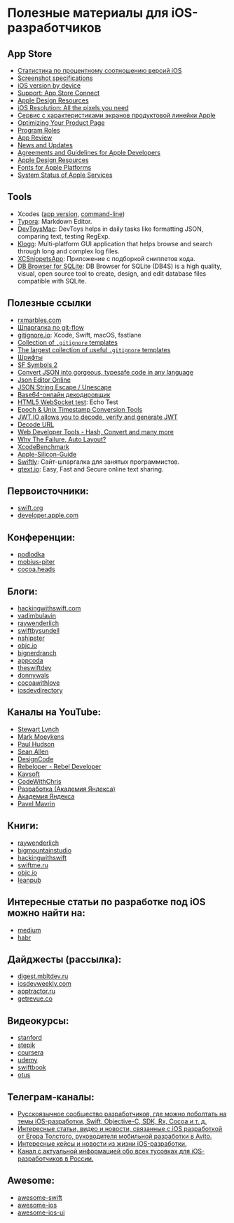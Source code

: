 # Полезные материалы для iOS-разработчиков

## App Store

* [Статистика по процентному соотношению версий iOS](https://developer.apple.com/support/app-store/)
* [Screenshot specifications](https://help.apple.com/app-store-connect/#/devd274dd925)
* [iOS version by device](https://iosref.com/ios)
* [Support: App Store Connect](https://developer.apple.com/support/app-store-connect)
* [Apple Design Resources](https://developer.apple.com/design/resources/)
* [iOS Resolution: All the pixels you need](https://ios-resolution.com/)
* [Сервис с характеристиками экранов продуктовой линейки Apple](https://www.screensizes.app/)
* [Optimizing Your Product Page](https://developer.apple.com/app-store/product-page/)
* [Program Roles](https://developer.apple.com/support/roles/)
* [App Review](https://developer.apple.com/app-store/review/)
* [News and Updates](https://developer.apple.com/news/)
* [Agreements and Guidelines for Apple Developers](https://developer.apple.com/support/terms/#apple-developer-agreement)
* [Apple Design Resources](https://developer.apple.com/design/resources/)
* [Fonts for Apple Platforms](https://developer.apple.com/fonts/)
* [System Status of Apple Services](https://www.apple.com/support/systemstatus/)

## Tools
* Xcodes ([app version](https://github.com/RobotsAndPencils/XcodesApp), [command-line](https://github.com/RobotsAndPencils/xcodes))
* [Typora](https://typora.io/): Markdown Editor.
* [DevToysMac](https://github.com/ObuchiYuki/DevToysMac): DevToys helps in daily tasks like formatting JSON, comparing text, testing RegExp.
* [Klogg](https://github.com/variar/klogg): Multi-platform GUI application that helps browse and search through long and complex log files.
* [XCSnippetsApp](https://github.com/MarcoEidinger/XCSnippetsApp): Приложение с подборкой сниппетов кода.
* [DB Browser for SQLite](https://sqlitebrowser.org/): DB Browser for SQLite (DB4S) is a high quality, visual, open source tool to create, design, and edit database files compatible with SQLite.

## Полезные ссылки

* [rxmarbles.com](https://rxmarbles.com/)
* [Шпаргалка по git-flow](https://danielkummer.github.io/git-flow-cheatsheet/index.ru_RU.html)
* [gitignore.io](https://www.gitignore.io/): Xcode, Swift, macOS, fastlane
* [Collection of `.gitignore` templates](https://github.com/github/gitignore)
* [The largest collection of useful `.gitignore` templates](https://github.com/toptal/gitignore)
* [Шрифты](https://www.fonts-online.ru/)
* [SF Symbols 2](https://developer.apple.com/sf-symbols/)
* [Convert JSON into gorgeous, typesafe code in any language](https://app.quicktype.io/)
* [Json Editor Online](https://jsoneditoronline.org/)
* [JSON String Escape / Unescape](https://www.freeformatter.com/json-escape.html)
* [Base64-онлайн декодировщик](http://base64.ru/)
* [HTML5 WebSocket test](https://www.websocket.org/echo.html): Echo Test
* [Epoch & Unix Timestamp Conversion Tools](https://www.epochconverter.com/)
* [JWT.IO allows you to decode, verify and generate JWT](https://jwt.io/)
* [Decode URL](https://www.browserling.com/tools/url-decode)
* [Web Developer Tools - Hash, Convert and many more](https://www.browserling.com/tools/)
* [Why The Failure, Auto Layout?](https://www.wtfautolayout.com/)
* [XcodeBenchmark](https://github.com/devMEremenko/XcodeBenchmark)
* [Apple-Silicon-Guide](https://github.com/mikeroyal/Apple-Silicon-Guide)
* [Swiftly](https://swiftly.dev/): Сайт-шпаргалка для занятых программистов.
* [qtext.io](https://qtext.io): Easy, Fast and Secure online text sharing.

## Первоисточники:

* [swift.org](https://swift.org)
* [developer.apple.com](https://developer.apple.com)

## Конференции:

* [podlodka](https://podlodka.io/crew)
* [mobius-piter](https://mobius-piter.ru)
* [cocoa.heads](https://cocoa.heads.club)

## Блоги:

* [hackingwithswift.com](https://www.hackingwithswift.com)
* [vadimbulavin](https://www.vadimbulavin.com)
* [raywenderlich](https://www.raywenderlich.com)
* [swiftbysundell](https://www.swiftbysundell.com)
* [nshipster](https://nshipster.com)
* [objc.io](https://www.objc.io/blog)
* [bignerdranch](https://www.bignerdranch.com/resources/blog)
* [appcoda](https://www.appcoda.com)
* [theswiftdev](https://theswiftdev.com)
* [donnywals](https://www.donnywals.com/the-blog)
* [cocoawithlove](https://www.cocoawithlove.com)
* [iosdevdirectory](https://iosdevdirectory.com)

## Каналы на YouTube:

* [Stewart Lynch](https://www.youtube.com/channel/UCOWdR4sFkmolWkU2fg669Gg)
* [Mark Moeykens](https://www.youtube.com/channel/UChH6WbyYeX0INJjrK2-6WSg)
* [Paul Hudson](https://www.youtube.com/channel/UCmJi5RdDLgzvkl3Ly0DRMlQ)
* [Sean Allen](https://www.youtube.com/channel/UCbTw29mcP12YlTt1EpUaVJw)
* [DesignCode](https://www.youtube.com/channel/UCTIhfOopxukTIRkbXJ3kN-g)
* [Rebeloper - Rebel Developer](https://www.youtube.com/channel/UCK88iDIf2V6w68WvC-k7jcg)
* [Kavsoft](https://www.youtube.com/channel/UCsuV4MRk_aB291SrchUVb4w)
* [CodeWithChris](https://www.youtube.com/c/CodeWithChris)
* [Разработка (Академия Яндекса)](https://www.youtube.com/channel/UCNuItlOR3qXZBtMRwb4GoBg)
* [Академия Яндекса](https://www.youtube.com/channel/UCTUyoZMfksbNIHfWJjwr5aQ)
* [Pavel Mavrin](https://www.youtube.com/c/pavelmavrin)

## Книги:

* [raywenderlich](https://www.raywenderlich.com/ios/books)
* [bigmountainstudio](https://www.bigmountainstudio.com)
* [hackingwithswift](https://www.hackingwithswift.com/apple-books)
* [swiftme.ru](https://swiftme.ru/product-category/books)
* [objc.io](https://www.objc.io/books)
* [leanpub](https://leanpub.com/bookstore?type=book&category=swift#BookstoreTop)

## Интересные статьи по разработке под iOS можно найти на:

* [medium](https://medium.com)
* [habr](https://habr.com)

## Дайджесты (рассылка):

* [digest.mbltdev.ru](https://digest.mbltdev.ru)
* [iosdevweekly.com](https://iosdevweekly.com)
* [apptractor.ru](https://apptractor.ru/rassyilka-apptractor)
* [getrevue.co](https://www.getrevue.co/profile/ossp_updates)

## Видеокурсы:

* [stanford](https://cs193p.sites.stanford.edu)
* [stepik](https://stepik.org)
* [coursera](https://www.coursera.org/browse/computer-science)
* [udemy](https://www.udemy.com/courses/development/mobile-apps)
* [swiftbook](https://swiftbook.ru)
* [otus](https://otus.ru/categories/programming)

## Телеграм-каналы:

* [Русскоязычное сообщество разработчиков, где можно поболтать на темы iOS-разработки, Swift, Objective-C, SDK, Rx, Cocoa и т. д.](https://t.me/ios_ru)
* [Интересные статьи, видео и новости, связанные с iOS разработкой от Егора Толстого, руководителя мобильной разработки в Avito.](https://t.me/iosgr)
* [Интересные кейсы и новости из жизни iOS-разработки.](https://t.me/ios_heads)
* [Канал с актуальной информацией обо всех тусовках для iOS-разработчиков в России.](https://t.me/ios_events)

## Awesome:

* [awesome-swift](https://github.com/matteocrippa/awesome-swift)
* [awesome-ios](https://github.com/vsouza/awesome-ios)
* [awesome-ios-ui](https://github.com/varabeis/awesome-ios-ui)
